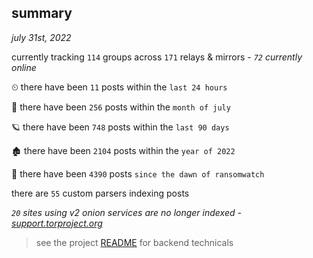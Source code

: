 
## summary
_july 31st, 2022_

currently tracking `114` groups across `171` relays & mirrors - _`72` currently online_

⏲ there have been `11` posts within the `last 24 hours`

🦈 there have been `256` posts within the `month of july`

🪐 there have been `748` posts within the `last 90 days`

🏚 there have been `2104` posts within the `year of 2022`

🦕 there have been `4390` posts `since the dawn of ransomwatch`

there are `55` custom parsers indexing posts

_`20` sites using v2 onion services are no longer indexed - [support.torproject.org](https://support.torproject.org/onionservices/v2-deprecation/)_

> see the project [README](https://github.com/joshhighet/ransomwatch#ransomwatch--) for backend technicals
